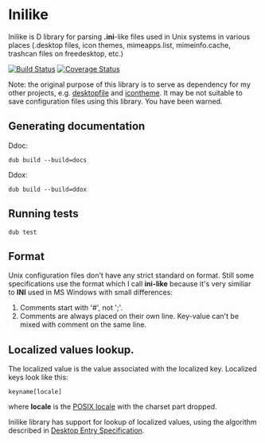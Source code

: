 # Inilike

Inilike is D library for parsing **.ini**-like files used in Unix systems in various places (.desktop files, icon themes, mimeapps.list, mimeinfo.cache, trashcan files on freedesktop, etc.)

[![Build Status](https://travis-ci.org/MyLittleRobo/inilike.svg?branch=master)](https://travis-ci.org/MyLittleRobo/inilike) [![Coverage Status](https://coveralls.io/repos/MyLittleRobo/inilike/badge.svg?branch=master&service=github)](https://coveralls.io/github/MyLittleRobo/inilike?branch=master)

Note: the original purpose of this library is to serve as dependency for my other projects, e.g. [desktopfile](https://github.com/MyLittleRobo/desktopfile) and [icontheme](https://github.com/MyLittleRobo/icontheme). It may be not suitable to save configuration files using this library. You have been warned.

## Generating documentation

Ddoc:

    dub build --build=docs
    
Ddox:

    dub build --build=ddox

## Running tests

    dub test

## Format

Unix configuration files don't have any strict standard on format. Still some specifications use the format which I call **ini-like** because it's very similiar to **INI** used in MS Windows with small differences:

1. Comments start with '#', not ';'.
2. Comments are always placed on their own line. Key-value can't be mixed with comment on the same line.

## Localized values lookup. 

The localized value is the value associated with the localized key. Localized keys look like this:

    keyname[locale]

where **locale** is the [POSIX locale](http://en.wikipedia.org/wiki/Locale) with the charset part dropped.

Inilike library has support for lookup of localized values, using the algorithm described in [Desktop Entry Specification](http://standards.freedesktop.org/desktop-entry-spec/latest/ar01s04.html).

